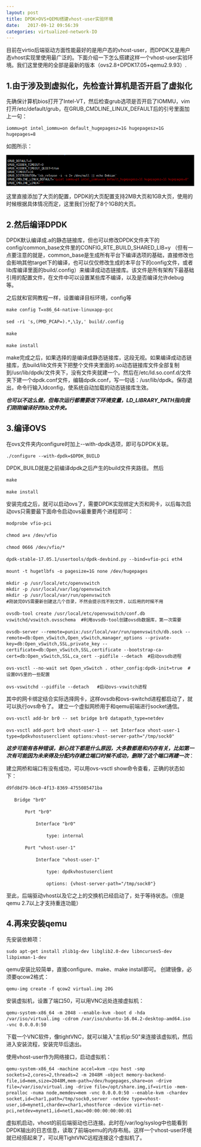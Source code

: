 ```yaml
---
layout: post
title: DPDK+OVS+QEMU搭建vhost-user实验环境
date:   2017-09-12 09:56:39
categories: virtualized-network-IO
---
```


目前在virtio后端驱动方面性能最好的是用户态的vhost-user，而DPDK又是用户态vhost实现里使用最广泛的。下面介绍一下怎么搭建这样一个vhost-user实验环境。我们这里使用的全部是最新的版本（ovs2.8+DPDK17.05+qemu2.9.93）.

## 1.由于涉及到虚拟化，先检查计算机是否开启了虚拟化
先确保计算机bios打开了Intel-VT，然后检查grub选项是否开启了IOMMU，vim打开/etc/default/grub，在GRUB_CMDLINE_LINUX_DEFAULT后的引号里面加上一句：

 
```
iommu=pt intel_iommu=on default_hugepagesz=1G hugepagesz=1G hugepages=8
```
如图所示：

![grub设置.png](/assets/picture/vhostinstall1.png)

这里直接添加了大页的配置，DPDK的大页配置支持2MB大页和1GB大页，使用的时候根据具体情况而定，这里我们分配了8个1GB的大页。

## 2.然后编译DPDK

DPDK默认编译成.a的静态链接库，但也可以修改DPDK文件夹下的config/common_base文件里的CONFIG_RTE_BUILD_SHARED_LIB=y （但有一点要注意的就是，common_base是生成所有平台下编译选项的基础，直接修改也会影响其他target下的编译，也可以仅仅修改生成的本平台下的config文件，或者lib库编译里面的build/.config）来编译成动态链接库。该文件是所有架构下最基础引用的配置文件，在文件中可以设置某些库不编译，以及是否编译允许debug等。

之后就和官网教程一样，设置编译目标环境，config等

 
```
make config T=x86_64-native-linuxapp-gcc

sed -ri 's,(PMD_PCAP=).*,\1y,' build/.config

make

make install
```
make完成之后，如果选择的是编译成静态链接库，这段无视。如果编译成动态链接库，去build/lib文件夹下把整个文件夹里面的.so动态链接库文件全部复制到/usr/lib/dpdk/文件夹下，没有文件夹就建一个。然后在/etc/ld.so.conf.d/文件夹下建一个dpdk.conf文件，编辑dpdk.conf，写一句话：/usr/lib/dpdk。保存退出，命令行输入ldconfig，使系统自动加载的动态链接库生效。

***也可以不这么做，但每次运行都需要改下环境变量，LD_LIBRARY_PATH指向我们刚刚编译好的lib文件夹。***

## 3.编译OVS
在ovs文件夹内configure时加上--with-dpdk选项，即可与DPDK关联。

 
```
./configure --with-dpdk=$DPDK_BUILD
```
DPDK_BUILD就是之前编译dpdk之后产生的build文件夹路径。
然后

 
```
make

make install
```
安装完成之后，就可以启动ovs了，需要DPDK实现绑定大页和网卡，以后每次启动ovs只需要最下面命令启动ovs最重要两个进程即可：

 
```
modprobe vfio-pci

chmod a+x /dev/vfio

chmod 0666 /dev/vfio/*

dpdk-stable-17.05.1/usertools/dpdk-devbind.py --bind=vfio-pci eth4

mount -t hugetlbfs -o pagesize=1G none /dev/hugepages

mkdir -p /usr/local/etc/openvswitch
mkdir -p /usr/local/var/log/openvswitch
mkdir -p /usr/local/var/run/openvswitch
#刚装完OVS需要新创建这几个目录，不然会提示找不到文件，以后用的时候不用

ovsdb-tool create /usr/local/etc/openvswitch/conf.db vswitchd/vswitch.ovsschema  #利用ovsdb-tool创建ovsdb数据库，第一次需要

ovsdb-server --remote=punix:/usr/local/var/run/openvswitch/db.sock --remote=db:Open_vSwitch,Open_vSwitch,manager_options --private-key=db:Open_vSwitch,SSL,private_key --certificate=db:Open_vSwitch,SSL,certificate --bootstrap-ca-cert=db:Open_vSwitch,SSL,ca_cert --pidfile --detach  #启动ovsdb进程

ovs-vsctl --no-wait set Open_vSwitch . other_config:dpdk-init=true  #设置OVS里的一些配置

ovs-vswitchd --pidfile --detach   #启动ovs-vswitch进程
```
其中的网卡绑定结合实际选择网卡，这样ovsdb和ovs-switchd进程都启动了，就可以执行ovs命令了。
建立一个虚拟网桥用于和qemu前端进行socket通信。

 
```
ovs-vsctl add-br br0 -- set bridge br0 datapath_type=netdev

ovs-vsctl add-port br0 vhost-user-1 -- set Interface vhost-user-1 type=dpdkvhostuserclient options:vhost-server-path="/tmp/sock0"
```
***这步可能有各种错误，耐心找下都是什么原因，大多数都是和内存有关，比如第一次有可能因为未来得及分配内存建立端口时候不成功，删除了这个端口再建一次***：


建立网桥和端口有没有成功，可以用ovs-vsctl show命令查看，正确的状态如下：

 
```
d9fd8d79-b6c0-4f13-8369-4755085471ba

   Bridge "br0"

       Port "br0"

           Interface "br0"

               type: internal

       Port "vhost-user-1"

           Interface "vhost-user-1"

               type: dpdkvhostuserclient

               options: {vhost-server-path="/tmp/sock0"}
```

至此，后端驱动vhost以及它之上的交换机已经启动了，处于等待状态。（但是qemu 2.7以上才支持重连功能）

## 4.再来安装qemu

先安装依赖项：

```
sudo apt-get install zlib1g-dev libglib2.0-dev libncurses5-dev libpixman-1-dev
```

qemu安装比较简单，直接configure、make、make install即可。
创建镜像，必须要qcow2格式：

 
```
qemu-img create -f qcow2 virtual.img 20G
```
安装虚拟机，设置了端口50，可以用VNC远处连接虚拟机：

 
```
qemu-system-x86_64 -m 2048 --enable-kvm -boot d -hda /var/iso/virtual.img -cdrom /var/iso/ubuntu-16.04.2-desktop-amd64.iso -vnc 0.0.0.0:50
```
下载一个VNC软件，像tightVNC，就可以输入"主机ip:50"来连接该虚拟机，然后进入安装流程，安装完毕后退出。

使用vhost-user作为网络接口，启动虚拟机：

 
```
qemu-system-x86_64 -machine accel=kvm -cpu host -smp sockets=2,cores=2,threads=2 -m 2048M -object memory-backend-file,id=mem,size=2048M,mem-path=/dev/hugepages,share=on -drive file=/var/iso/virtual.img -drive file=/opt/share.img,if=virtio -mem-prealloc -numa node,memdev=mem -vnc 0.0.0.0:50 --enable-kvm -chardev socket,id=char1,path=/tmp/sock0,server -netdev type=vhost-user,id=mynet1,chardev=char1,vhostforce -device virtio-net-pci,netdev=mynet1,id=net1,mac=00:00:00:00:00:01
```
虚拟机启动，vhost的前后端驱动也已连接。此时在/var/log/syslog中也能看到DPDK输出的日志信息，读取了前端qemu的内存布局。这样一个vhost-user环境就已经搭起来了，可以用TightVNC远程连接这个虚拟机了。
